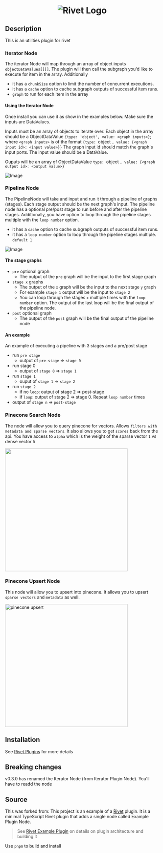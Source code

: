 <h1 align="center"><img src="https://rivet.ironcladapp.com/img/logo-banner-wide.png" alt="Rivet Logo"></h1>

## Description

This is an utilities plugin for rivet

### Iterator Node

The iterator Node will map through an array of object inputs `objectDataValues[][]`. The plugin will then call the subgraph you'd like to execute for item in the array.  Additionally

- it has a `chunkSize` option to limit the number of concurrent executions.
- it has a `cache` option to cache subgraph outputs of successful item runs.
- `graph` to run for each item in the array


#### Using the Iterator Node

Once install you can use it as show in the examples below.  Make sure the inputs are DataValues.

Inputs must be an array of objects to iterate over.  Each object in the array should be a ObjectDataValue `{type: 'object', value: <graph inputs>}`; where `<graph inputs>` is of the format `{type: `object `, value: {<graph input id>: <input value>}}` The graph input id should match the graph's input ports.  The input value should be a DataValue.

Ouputs will be an array of ObjectDataValue `type: `object `, value: {<graph output id>: <output value>}`

<img src="assets/1709682622326.png" alt="Image" max-width="800px">


### Pipeline Node

The PipelineNode will take and input and run it through a pipeline of graphs (stages).  Each stage output should be the next graph's input.  The pipeline node has a optional pre/post stage to run before and after the pipeline stages.  Additionally, you have option to loop through the pipeline stages multiple with the `loop number` option.

- it has a `cache` option to cache subgraph outputs of successful item runs.
- it has a `loop number` option to loop through the pipeline stages multiple. `default 1`

<img src="./assets/2024-03-23.0352.Rivet.Rivet 1.7.8 - Project Director Brainstorming (UsersshravansunderDocumentsdevproject-devaskluna-projectaskluna-agent-designprompt-designprompt design.rivet-project).png" alt="Image" max-width="800px">



#### The stage graphs

- `pre` optional graph
  - The output of the `pre` graph will be the input to the first stage graph
- `stage x` graphs
  - The output of the `x` graph will be the input to the next stage `y` graph
  - For example `stage 1` output will be the input to `stage 2`
  - You can loop through the stages `x` multiple times with the `loop number` option.    The output of the last loop will be the final output of the pipeline node.
- `post` optional graph
  - The output of the `post` graph will be the final output of the pipeline node


#### An example

An example of executing a pipeline with 3 stages and a pre/post stage

- run `pre stage`
  - output of `pre-stage` => `stage 0`
- run stage 0
  - output of `stage 0` => `stage 1`
- run `stage 1`
  - ouput of `stage 1` => `stage 2`
- run `stage 2`
  - if no `loop`: output of stage 2 => post-stage
  - if `loop`: output of stage 2 => stage 0. Repeat `loop number` times
- output of `stage n` => `post-stage`

### Pinecone Search Node

The node will allow you to query pinecone for vectors.  Allows `filters with metadata and sparse vectors`.   It also allows you to get `scores` back from the api.   You have access to `alpha` which is the weight of the sparse vector `1` vs dense vector `0`

<img src="assets/1710344219550.png" width="400">

### Pinecone Upsert Node

This node will allow you to upsert into pinecone.  It allows you to upsert `sparse vectors` and `metadata` as well.


<img src="assets/pinecone-upsert.png" alt="pinecone upsert" width="400">



## Installation

See [Rivet Plugins](https://rivet.ironcladapp.com/docs/user-guide/plugins) for more details


## Breaking changes

v0.3.0 has renamed the Iterator Node (from Iterator Plugin Node).  You'll have to readd the node

## Source

This was forked from: This project is an example of a [Rivet](https://github.com/Ironclad/rivet) plugin. It is a minimal TypeScript Rivet plugin that adds a single node called Example Plugin Node.

> See [Rivet Example Plugin](https://github.com/Ironclad/rivet) on details on plugin architecture and building it

Use `pnpm` to build and install
